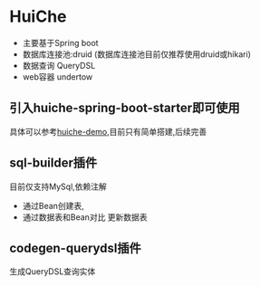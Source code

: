 # HuiChe
- 主要基于Spring boot
- 数据库连接池:druid (数据库连接池目前仅推荐使用druid或hikari)
- 数据查询 QueryDSL
- web容器 undertow

## 引入huiche-spring-boot-starter即可使用
具体可以参考[huiche-demo](https://github.com/jmjlbmn/huiche/tree/master/huiche-demo),目前只有简单搭建,后续完善


## sql-builder插件
目前仅支持MySql,依赖注解
- 通过Bean创建表,
- 通过数据表和Bean对比 更新数据表 

## codegen-querydsl插件
生成QueryDSL查询实体
